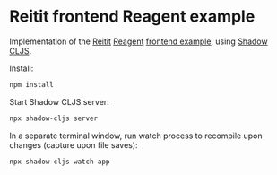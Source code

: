 # Reitit frontend Reagent example

Implementation of the [Reitit](https://github.com/metosin/reitit)
[Reagent](https://github.com/reagent-project/reagent)
[frontend example](https://github.com/metosin/reitit/blob/master/examples/frontend/src/frontend/core.cljs),
using [Shadow CLJS](https://github.com/thheller/shadow-cljs).

Install:

```bash
npm install
```

Start Shadow CLJS server:

```bash
npx shadow-cljs server
```

In a separate terminal window,
run watch process to recompile upon changes (capture upon file saves):

```bash
npx shadow-cljs watch app
```
